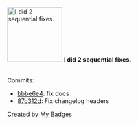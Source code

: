 <img src="https://github.com/my-badges/my-badges/blob/master/src/all-badges/fix-commit/fix-2.png?raw=true" alt="I did 2 sequential fixes." title="I did 2 sequential fixes." width="128">
<strong>I did 2 sequential fixes.</strong>
<br><br>

Commits:

- <a href="https://github.com/general-CbIC/poolex/commit/bbbe6e49c1a69bc92be21ce854d117f1b07e9d86">bbbe6e4</a>: fix docs
- <a href="https://github.com/general-CbIC/poolex/commit/87c312d2bcd74c4deb25d0ab2fe562206cab391f">87c312d</a>: Fix changelog headers


Created by <a href="https://github.com/my-badges/my-badges">My Badges</a>